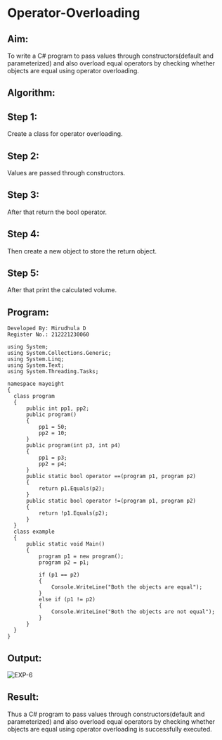 # Operator-Overloading

## Aim:
 To write a C# program to pass values through constructors(default and parameterized) and also overload equal operators by checking whether objects are equal using operator overloading. 
 
## Algorithm:
 
##  Step 1:
Create a class for operator overloading.

## Step 2:
Values are passed through constructors.

## Step 3:
After that return the bool operator.

## Step 4:
Then create a new object to store the return object.

## Step 5:
After that print the calculated volume.
 
 
 
 ## Program:
 ```
 Developed By: Mirudhula D
 Register No.: 212221230060
 ```
 ```
 using System;
using System.Collections.Generic;
using System.Linq;
using System.Text;
using System.Threading.Tasks;

namespace mayeight
{
   class program
   {
       public int pp1, pp2;
       public program()
       {
           pp1 = 50;
           pp2 = 10;
       }
       public program(int p3, int p4)
       {
           pp1 = p3;
           pp2 = p4;
       }
       public static bool operator ==(program p1, program p2)
       {
           return p1.Equals(p2);
       }
       public static bool operator !=(program p1, program p2)
       {
           return !p1.Equals(p2);
       }
   }
   class example
   {
       public static void Main()
       {
           program p1 = new program();
           program p2 = p1;

           if (p1 == p2)
           {
               Console.WriteLine("Both the objects are equal");
           }
           else if (p1 != p2)
           {
               Console.WriteLine("Both the objects are not equal");
           }
       }
   }
}
```
 ## Output:
 

![EXP-6](https://github.com/MIRUDHULA-DHANARAJ/Operator-Overloading/assets/94828147/db94e578-f473-4cba-bc43-3415ed0b9830)

 
 
 ## Result:
 
 Thus a C# program to pass values through constructors(default and parameterized) and also overload equal operators by checking whether objects are equal using operator overloading is successfully executed.
